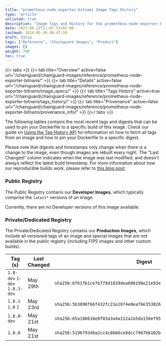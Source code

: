 ```yaml
---
title: "prometheus-node-exporter-bitnami Image Tags History"
type: "article"
unlisted: true
description: "Image Tags and History for the prometheus-node-exporter-bitnami Chainguard Image"
date: 2023-06-22T11:07:52+02:00
lastmod: 2024-05-30 00:47:59
draft: false
tags: ["Reference", "Chainguard Images", "Product"]
images: []
weight: 700
toc: true
---
```


{{< tabs >}}
{{< tab title="Overview" active=false url="/chainguard/chainguard-images/reference/prometheus-node-exporter-bitnami/" >}}
{{< tab title="Details" active=false url="/chainguard/chainguard-images/reference/prometheus-node-exporter-bitnami/image_specs/" >}}
{{< tab title="Tags History" active=true url="/chainguard/chainguard-images/reference/prometheus-node-exporter-bitnami/tags_history/" >}}
{{< tab title="Provenance" active=false url="/chainguard/chainguard-images/reference/prometheus-node-exporter-bitnami/provenance_info/" >}}
{{</ tabs >}}

The following tables contains the most recent tags and digests that can be used to pin your Dockerfile to a specific build of this image. Check our guide on [Using the Tag History API](/chainguard/chainguard-images/using-the-tag-history-api/) for information on how to fetch all tags from an image and how to pin your Dockerfile to a specific digest.

Please note that digests and timestamps only change when there is a change to the image, even though images are rebuilt every night. The "Last Changed" column indicates when the image was last modified, and doesn't always reflect the latest build timestamp. For more information about how our reproducible builds work, please refer to [this blog post](https://www.chainguard.dev/unchained/reproducing-chainguards-reproducible-image-builds).

### Public Registry
The Public Registry contains our **Developer Images**, which typically comprise the `latest*` versions of an image.

Currently, there are no Developer versions of this image available.

### Private/Dedicated Registry
The Private/Dedicated Registry contains our **Production Images**, which include all versioned tags of an image and special images that are not available in the public registry (including FIPS images and other custom builds).

| Tag (s)                        | Last Changed | Digest                                                                    |
|--------------------------------|--------------|---------------------------------------------------------------------------|
|  `1.8-dev` `1-dev` `1.8.1-dev` | May 29th     | `sha256:6f61fb1ce7b779d1839dea600198e21e93eb585c474e17caf8a77b6ab72e4f7a` |
|  `1.8.1` `1.8` `1`             | May 23rd     | `sha256:5b3890f66f432fc21e2874e0eaf0e35382642f6b7085a206227fa521534e9ae2` |
|  `1.8.0-dev`                   | May 21st     | `sha256:65a186616e8f03a3a4a112a2a5da156ef95cb4735b27bbe10a2e5b7c7b9fb197` |
|  `1.8.0`                       | May 21st     | `sha256:519679346a2cc4c8b66ce8dcc7967bb102b2d19e5b1f351de6a059d7951f3a47` |

